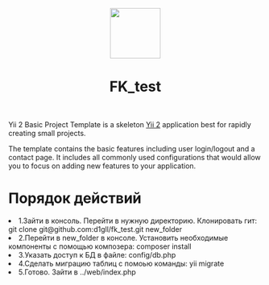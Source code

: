 <p align="center">
    <a href="https://github.com/yiisoft" target="_blank">
        <img src="https://avatars0.githubusercontent.com/u/993323" height="100px">
    </a>
    <h1 align="center">FK_test</h1>
    <br>
</p>

Yii 2 Basic Project Template is a skeleton [Yii 2](https://www.yiiframework.com/) application best for
rapidly creating small projects.

The template contains the basic features including user login/logout and a contact page.
It includes all commonly used configurations that would allow you to focus on adding new
features to your application.

<h1>Порядок действий </h1>
<li>1.Зайти в консоль. Перейти в нужную директорию. Клонировать гит: git clone git@github.com:d1gll/fk_test.git new_folder</li>
<li>2.Перейти в new_folder в консоле. Установить необходимые компоненты с помощью композера: composer install</li>
<li>3.Указать доступ к БД в файле: config/db.php</li>
<li>4.Сделать миграцию таблиц с помоью команды: yii migrate</li>
<li>5.Готово. Зайти в ../web/index.php</li>

